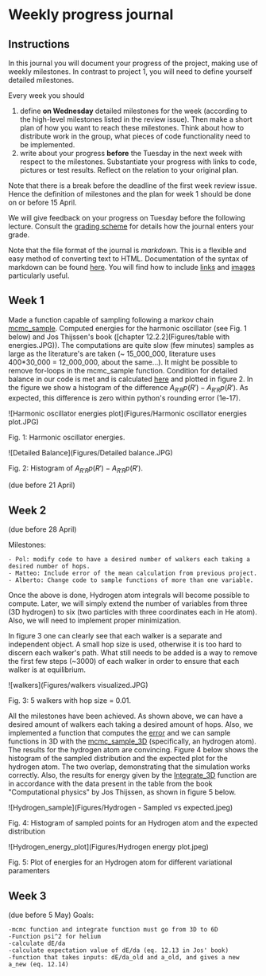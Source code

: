 # Weekly progress journal

## Instructions

In this journal you will document your progress of the project, making use of weekly milestones. In contrast to project 1, you will need to define yourself detailed milestones.

Every week you should 

1. define **on Wednesday** detailed milestones for the week (according to the
   high-level milestones listed in the review issue).
   Then make a short plan of how you want to 
   reach these milestones. Think about how to distribute work in the group, 
   what pieces of code functionality need to be implemented. 
2. write about your progress **before** the Tuesday in the next week with
   respect to the milestones. Substantiate your progress with links to code,
   pictures or test results. Reflect on the relation to your original plan.

Note that there is a break before the deadline of the first week review
issue. Hence the definition of milestones and the plan for week 1 should be
done on or before 15 April.

We will give feedback on your progress on Tuesday before the following lecture. Consult the 
[grading scheme](https://computationalphysics.quantumtinkerer.tudelft.nl/proj2-grading/) 
for details how the journal enters your grade.

Note that the file format of the journal is *markdown*. This is a flexible and easy method of 
converting text to HTML. 
Documentation of the syntax of markdown can be found 
[here](https://docs.gitlab.com/ee/user/markdown.html#gfm-extends-standard-markdown). 
You will find how to include [links](https://docs.gitlab.com/ee/user/markdown.html#links) and 
[images](https://docs.gitlab.com/ee/user/markdown.html#images) particularly
useful.

## Week 1
Made a function capable of sampling following a markov chain [mcmc_sample](https://gitlab.kwant-project.org/computational_physics/projects/Project-2---QMC_pdedalmauhugue/-/blob/master/Skeleton.py#L23). Computed energies for the harmonic oscillator (see Fig. 1 below) and Jos Thijssen's book ([chapter 12.2.2](Figures/table with energies.JPG)). The computations are quite slow (few minutes) samples as large as the literature's are taken (~ 15_000_000, literature uses 400*30_000 = 12_000_000, about the same...). It might be possible to remove for-loops in the mcmc_sample function. Condition for detailed balance in our code is met and is calculated [here](https://gitlab.kwant-project.org/computational_physics/projects/Project-2---QMC_pdedalmauhugue/-/blob/master/Skeleton.py#L50-53) and plotted in figure 2. In the figure we show a histogram of the difference $`A_{R' R}p(R') - A_{R' R}p(R')`$. As expected, this difference is zero within python's rounding error (1e-17).


![Harmonic oscillator energies plot](Figures/Harmonic oscillator energies plot.JPG)

Fig. 1: Harmonic oscillator energies.

![Detailed Balance](Figures/Detailed balance.JPG)

Fig. 2: Histogram of $`A_{R' R}p(R') - A_{R' R}p(R')`$.

(due before 21 April)


## Week 2
(due before 28 April)


Milestones:

    - Pol: modify code to have a desired number of walkers each taking a desired number of hops.
    - Matteo: Include error of the mean calculation from previous project.
    - Alberto: Change code to sample functions of more than one variable.

Once the above is done, Hydrogen atom integrals will become possible to compute. Later, we will simply extend the number of variables from three (3D hydrogen) to six (two particles with three coordinates each in He atom). Also, we will need to implement proper minimization.

In figure 3 one can clearly see that each walker is a separate and independent object. A small hop size is used, otherwise it is too hard to discern each walker's path. What still needs to be added is a way to remove the first few steps (~3000) of each walker in order to ensure that each walker is at equilibrium.

![walkers](Figures/walkers visualized.JPG)

Fig. 3: 5 walkers with hop size = 0.01.

All the milestones have been achieved. As shown above, we can have a desired amount of walkers each taking a desired amount of hops. Also, we implemented a function that computes the [error](https://gitlab.kwant-project.org/computational_physics/projects/Project-2---QMC_pdedalmauhugue/-/blob/master/Skeleton.py#L254-269) and we can sample functions in 3D with the [mcmc_sample_3D](https://gitlab.kwant-project.org/computational_physics/projects/Project-2---QMC_pdedalmauhugue/-/blob/master/Skeleton.py#L61-109) (specifically, an hydrogen atom). The results for the hydrogen atom are convincing. Figure 4 below shows the histogram of the sampled distribution and the expected plot for the hydrogen atom. The two overlap, demonstrating that the simulation works correctly. Also, the results for energy given by the [Integrate_3D](https://gitlab.kwant-project.org/computational_physics/projects/Project-2---QMC_pdedalmauhugue/-/blob/master/Skeleton.py#L195-215) function are in accordance with the data present in the table from the book "Computational physics" by Jos Thijssen, as shown in figure 5 below.

![Hydrogen_sample](Figures/Hydrogen - Sampled vs expected.jpeg)

Fig. 4: Histogram of sampled points for an Hydrogen atom and the expected distribution

![Hydrogen_energy_plot](Figures/Hydrogen energy plot.jpeg)

Fig. 5: Plot of energies for an Hydrogen atom for different variational paramenters



## Week 3
(due before 5 May)
Goals:

    -mcmc function and integrate function must go from 3D to 6D
    -Function psi^2 for helium
    -calculate dE/da
    -calculate expectation value of dE/da (eq. 12.13 in Jos' book)
    -function that takes inputs: dE/da_old and a_old, and gives a new a_new (eq. 12.14)


